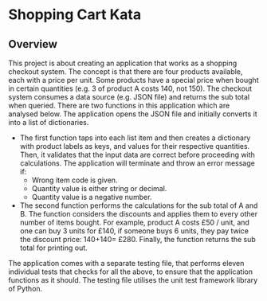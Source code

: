 #  Shopping Cart Kata
## Overview
This project is about creating an application that works as a shopping checkout system. The concept is that there are four products available, each with a price per unit. Some products have a special price when bought in certain quantities (e.g. 3 of product A costs 140, not 150).
The checkout system consumes a data source (e.g. JSON file) and returns the sub total when queried.
There are two functions in this application which are analysed below.
The application opens the JSON file and initially converts it into a list of dictionaries.
- The first function taps into each list item and then creates a dictionary with product labels as keys, and values for their respective quantities.
Then, it validates that the input data are correct before proceeding with calculations.
The application will terminate and throw an error message if:
  - Wrong item code is given.
  - Quantity value is either string or decimal.
  - Quantity value is a negative number.
- The second function performs the calculations for the sub total of A and B.
The function considers the discounts and applies them to every other number of items bought. For example, product A costs £50 / unit, and one can buy 3 units for £140, if someone buys 6 units, they pay twice the discount price: 140+140= £280.
Finally, the function returns the sub total for printing out.

The application comes with a separate testing file, that performs eleven individual tests that checks for all the above, to ensure that the application functions as it should. The testing file utilises the unit test framework library of Python.
